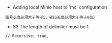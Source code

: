 # 
- Adding local Minio host to 'mc' configuration
```
账号长度必须大于等于5，密码长度必须大于等于8位）
```

- S3 The length of delimiter must be 1.
```shell
// Recursive: true,
```
